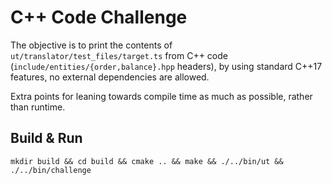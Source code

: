# C++ Code Challenge

The objective is to print the contents of `ut/translator/test_files/target.ts` from C++ code (`include/entities/{order,balance}.hpp` headers), by using standard C++17 features, no external dependencies are allowed.

Extra points for leaning towards compile time as much as possible, rather than runtime.

## Build & Run

`mkdir build && cd build && cmake .. && make && ./../bin/ut && ./../bin/challenge`